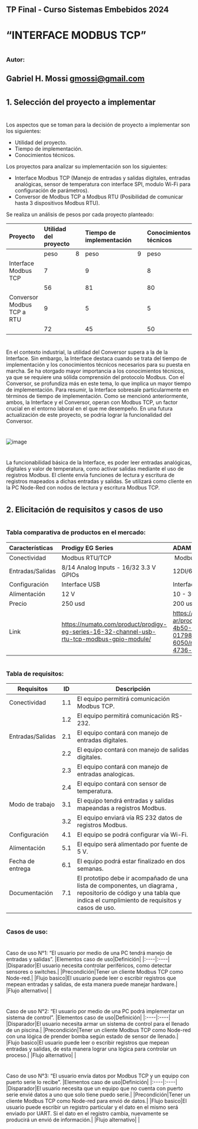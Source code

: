 ## TP Final  - Curso Sistemas Embebidos  2024
# “INTERFACE MODBUS TCP”
#
### Autor:
## Gabriel H. Mossi gmossi@gmail.com
#
#
#
## 1. Selección del proyecto a implementar
#
Los aspectos que se toman para la decisión de proyecto a implementar son los siguientes:
-	Utilidad del proyecto.
-	Tiempo de implementación.
-	Conocimientos técnicos.

Los proyectos para analizar su implementación son los siguientes:
-	Interface Modbus TCP (Manejo de entradas y salidas digitales, entradas analógicas, sensor de temperatura con interface SPI, modulo Wi-Fi para configuración de parámetros).
-	Conversor de Modbus TCP a Modbus RTU (Posibilidad de comunicar hasta 3 dispositivos Modbus RTU).


Se realiza un análisis de pesos por cada proyecto planteado:

|Proyecto|Utilidad del proyecto| |Tiempo de implementación| |Conocimientos técnicos| |Total|
|:----|:----|:----|:----|:----|:----|:----|:----|
| |peso|8|peso|9|peso|10| |
|Interface Modbus TCP|7| |9| |8| |217|
| |56| |81| |80| | |
|Conversor Modbus TCP a RTU|9| |5| |5| |167|
| |72| |45| |50| | |
#

En el contexto industrial, la utilidad del Conversor supera a la de la Interface. Sin embargo, la Interface destaca cuando se trata del tiempo de implementación y los conocimientos técnicos necesarios para su puesta en marcha. Se ha otorgado mayor importancia a los conocimientos técnicos, ya que se requiere una sólida comprensión del protocolo Modbus. Con el Conversor, se profundiza más en este tema, lo que implica un mayor tiempo de implementación.
Para resumir, la Interface sobresale particularmente en términos de tiempo de implementación. Como se mencionó anteriormente, ambos, la Interface y el Conversor, operan con Modbus TCP, un factor crucial en el entorno laboral en el que me desempeño. En una futura actualización de este proyecto, se podría lograr la funcionalidad del Conversor.
#
![image](https://github.com/user-attachments/assets/74aedc48-74ad-44f0-886f-7b5417af8653)

#
La funcionabilidad básica de la Interface, es poder leer entradas analógicas, digitales y valor de temperatura, como activar salidas mediante el uso de registros Modbus. El cliente envía funciones de lectura y escritura de registros mapeados a dichas entradas y salidas. Se utilizará como cliente en la PC Node-Red con nodos de lectura y escritura Modbus TCP.
#
#
#
## 2. Elicitación de requisitos y casos de uso
#
### Tabla comparativa de productos en el mercado:
|Características|Prodigy EG Series|ADAM-6050|
|:----|:----|:----|
|Conectividad|Modbus RTU/TCP| Modbus/SNMP/MQTT |
|Entradas/Salidas|8/14 Analog Inputs - 16/32 3.3 V GPIOs|12DI/6DO|
|Configuración|Interface USB|Interface Ethernet|
|Alimentación|12 V|10 - 30 V|
|Precio|250 usd|200 usd|
|Link|https://numato.com/product/prodigy-eg-series-16-32-channel-usb-rtu-tcp-modbus-gpio-module/|https://www.advantech.com/es-ar/products/a67f7853-013a-4b50-9b20-01798c56b090/adam-6050/mod_b009c4b4-4b7c-4736-b16f-241978245e6a|
#
### Tabla de requisitos:
| Requisitos       | ID  | Descripción                                                                                                                                                          |
|------------------|-----|----------------------------------------------------------------------------------------------------------------------------------------------------------------------|
| Conectividad     | 1.1 | El equipo permitirá comunicación Modbus TCP.                                                                                                                         |
|                  | 1.2 | El equipo permitirá comunicación RS-232.                                                                                                                             |
| Entradas/Salidas | 2.1 | El equipo contará con manejo de entradas digitales.                                                                                                                  |
|                  | 2.2 | El equipo contará con manejo de salidas digitales.                                                                                                                   |
|                  | 2.3 | El equipo contará con manejo de entradas analogicas.                                                                                                                 |
|                  | 2.4 | El equipo contará con sensor de temperatura.                                                                                                                         |
| Modo de trabajo  | 3.1 | El equipo tendrá entradas y salidas mapeandas a registros Modbus.                                                                                                    |
|                  | 3.2 | El equipo  enviará vía RS 232 datos de registros Modbus.                                                                                                            |
| Configuración    | 4.1 | El equipo se podrá configurar vía Wi-Fi.                                                                                                                              |
| Alimentación     | 5.1 | El equipo será alimentado por fuente de 5 V.                                                                                                                          |
| Fecha de entrega | 6.1 | El equipo podrá estar finalizado en dos semanas.                                                                                                                     |
| Documentación    | 7.1 | El prototipo debe ir acompañado de una lista de componentes, un diagrama , repositorio de código y una tabla que indica el cumplimiento de requisitos y casos de uso. |
#
### Casos de uso:
#
Caso de uso N°1: “El usuario por medio de una PC tendrá manejo de entradas y salidas”.
|Elementos caso de uso|Definición|
|:----|:----|
|Disparador|El usuario necesita controlar periféricos, como detectar sensores o switches.|
|Precondición|Tener un cliente Modbus TCP como Node-red.|
|Flujo basico|El usuario puede leer o escribir registros que mepean entradas y salidas, de esta manera puede manejar hardware.|
|Flujo alternativo| |

#
Caso de uso N°2: “El usuario por medio de una PC podrá implementar un sistema de control”.
|Elementos caso de uso|Definición|
|:----|:----|
|Disparador|El usuario necesita armar un sistema de control para el llenado de un piscina.|
|Precondición|Tener un cliente Modbus TCP como Node-red con una lógica de prender bomba según estado de sensor de llenado.|
|Flujo basico|El usuario puede leer o escribir registros que mepean entradas y salidas, de esta manera lograr una lógica para controlar un proceso.|
|Flujo alternativo| |

#
Caso de uso N°3: “El usuario envía datos por Modbus TCP y un equipo con puerto serie lo recibe”.
|Elementos caso de uso|Definición|
|:----|:----|
|Disparador|El usuario necesita que un equipo que no cuenta con puerto serie envié datos a uno que solo tiene puedo serie.|
|Precondición|Tener un cliente Modbus TCP como Node-red para envió  de datos.|
|Flujo basico|El usuario puede escribir un registro particular y el dato en el mismo será enviado por UART. Si el dato en el registro cambia, nuevamente se producirá un envió de información.|
|Flujo alternativo| |


